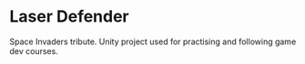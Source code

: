 # Laser Defender
Space Invaders tribute.
Unity project used for practising and following game dev courses.

